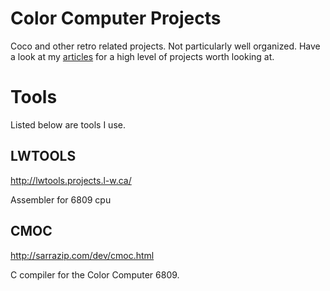 # Color Computer Projects

Coco and other retro related projects. Not particularly well organized. Have a look at my [articles](http://www.axorion.com/articles) for a high level of projects worth looking at.


# Tools
Listed below are tools I use.

## LWTOOLS
<http://lwtools.projects.l-w.ca/>

Assembler for 6809 cpu

## CMOC
<http://sarrazip.com/dev/cmoc.html>

C compiler for the Color Computer 6809.



